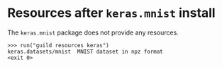 # Resources after `keras.mnist` install

The `keras.mnist` package does not provide any resources.

    >>> run("guild resources keras")
    keras.datasets/mnist  MNIST dataset in npz format
    <exit 0>
